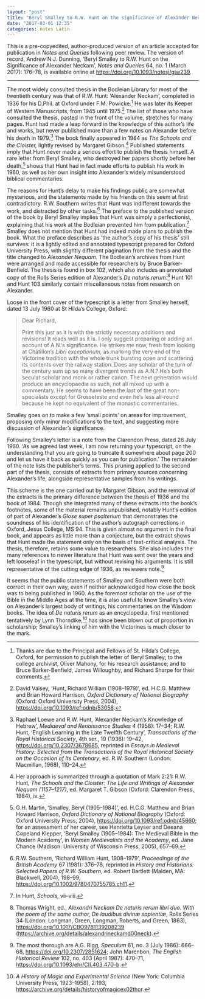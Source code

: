 ```yaml
---
layout: "post"
title: "Beryl Smalley to R.W. Hunt on the significance of Alexander Neckam"
date: "2017-03-01 12:35"
categories: notes Latin
---
```


This is a pre-copyedited, author-produced version of an article accepted for publication in *Notes and Queries* following peer review. The version of record, Andrew N.J. Dunning, ‘Beryl Smalley to R.W. Hunt on the Significance of Alexander Neckam’, *Notes and Queries* 64, no. 1 (March 2017): 176–78, is available online at <https://doi.org/10.1093/notesj/gjw239>.

---

The most widely consulted thesis in the Bodleian Library for most of the twentieth century was that of R.W. Hunt: ‘Alexander Neckam’, completed in 1936 for his D.Phil. at Oxford under F.M. Powicke.[^1] He was later its Keeper of Western Manuscripts, from 1945 until 1975.[^2] The list of those who have consulted the thesis, pasted in the front of the volume, stretches for many pages. Hunt had made a leap forward in the knowledge of this author’s life and works, but never published more than a few notes on Alexander before his death in 1979.[^3] The book finally appeared in 1984 as *The Schools and the Cloister,* lightly revised by Margaret Gibson.[^4] Published statements imply that Hunt never made a serious effort to publish the thesis himself. A rare letter from Beryl Smalley, who destroyed her papers shortly before her death,[^5] shows that Hunt had in fact made efforts to publish his work in 1960, as well as her own insight into Alexander’s widely misunderstood biblical commentaries.

The reasons for Hunt’s delay to make his findings public are somewhat mysterious, and the statements made by his friends on this seem at first contradictory. R.W. Southern writes that Hunt was indifferent towards the work, and distracted by other tasks.[^6] The preface to the published version of the book by Beryl Smalley implies that Hunt was simply a perfectionist, explaining that his work at the Bodleian prevented him from publication.[^7] Smalley does not mention that Hunt had indeed made plans to publish the book. What the preface describes as ‘the author’s copy of his thesis’ still survives: it is a lightly edited and annotated typescript prepared for Oxford University Press, with slightly different pagination from the thesis and the title changed to *Alexander Nequam.* The Bodleian’s archives from Hunt were arranged and made accessible for researchers by Bruce Barker-Benfield. The thesis is found in box 102, which also includes an annotated copy of the Rolls Series edition of Alexander’s *De naturis rerum*.[^8] Hunt 101 and Hunt 103 similarly contain miscellaneous notes from research on Alexander.

Loose in the front cover of the typescript is a letter from Smalley herself, dated 13 July 1960 at St Hilda’s College, Oxford:

> Dear Richard,
>
> Print this just as it is with the strictly necessary additions and revisions! It reads well as it is. I only suggest preparing or adding an account of A.N.’s significance. He strikes me now, fresh from looking at Châtillon’s *Libri exceptionum,* as marking the very end of the Victorine tradition with the whole trunk bursting open and scattering its contents over the railway station. Does any scholar of the turn of the century sum up so many divergent trends as A.N.? He’s both secular scholar and monk or rather canon. The next generation would produce an encyclopaedia as such, not all mixed up with a commentary. He seems to have been the last of the great non-specialists except for Grosseteste and even he’s less all-round because he kept no equivalent of the monastic commentaries.

Smalley goes on to make a few ‘small points’ on areas for improvement, proposing only minor modifications to the text, and suggesting more discussion of Alexander’s significance.

Following Smalley’s letter is a note from the Clarendon Press, dated 26 July 1960. ‘As we agreed last week, I am now returning your typescript, on the understanding that you are going to truncate it somewhere about page 200 and let us have it back as quickly as you can for publication.’ The remainder of the note lists the publisher’s terms. This pruning applied to the second part of the thesis, consists of extracts from primary sources concerning Alexander’s life, alongside representative samples from his writings.

This scheme is the one carried out by Margaret Gibson, and the removal of the extracts is the primary difference between the thesis of 1936 and the book of 1984. Though she integrated many of these extracts into the book’s footnotes, some of the material remains unpublished, notably Hunt’s edition of part of Alexander’s *Glose super psalterium* that demonstrates the soundness of his identification of the author’s autograph corrections in Oxford, Jesus College, MS 94. This is given almost no argument in the final book, and appears as little more than a conjecture, but the extract shows that Hunt made the statement only on the basis of text-critical analysis. The thesis, therefore, retains some value to researchers. She also includes the many references to newer literature that Hunt was sent over the years and left looseleaf in the typescript, but without revising his arguments. It is still representative of the cutting edge of 1936, as reviewers note.[^9]

It seems that the public statements of Smalley and Southern were both correct in their own way, even if neither acknowledged how close the book was to being published in 1960. As the foremost scholar on the use of the Bible in the Middle Ages at the time, it is also useful to know Smalley’s view on Alexander’s largest body of writings, his commentaries on the Wisdom books. The idea of *De naturis rerum* as an encyclopedia, first mentioned tentatively by Lynn Thorndike,[^10] has since been blown out of proportion in scholarship; Smalley’s linking of him with the Victorines is much closer to the mark.

[^1]: Thanks are due to the Principal and Fellows of St. Hilda’s College, Oxford, for permission to publish the letter of Beryl Smalley; to the college archivist, Oliver Mahony, for his research assistance; and to Bruce Barker-Benfield, James Willoughby, and Richard Sharpe for their comments.

[^2]: David Vaisey, ‘Hunt, Richard William (1908–1979)’, ed. H.C.G. Matthew and Brian Howard Harrison, *Oxford Dictionary of National Biography* (Oxford: Oxford University Press, 2004), <https://doi.org/10.1093/ref:odnb/53058>.

[^3]: Raphael Loewe and R.W. Hunt, ‘Alexander Neckam’s Knowledge of Hebrew’, *Mediaeval and Renaissance Studies* 4 (1958): 17–34; R.W. Hunt, ‘English Learning in the Late Twelfth Century’, *Transactions of the Royal Historical Society*, 4th ser., 19 (1936): 19–42, <https://doi.org/10.2307/3678685>, reprinted in *Essays in Medieval History: Selected from the Transactions of the Royal Historical Society on the Occasion of Its Centenary*, ed. R.W. Southern (London: Macmillan, 1968), 110–24.

[^4]: Her approach is summarized through a quotation of Mark 2:21: R.W. Hunt, *The Schools and the Cloister: The Life and Writings of Alexander Nequam (1157–1217)*, ed. Margaret T. Gibson (Oxford: Clarendon Press, 1984), iv.

[^5]: G.H. Martin, ‘Smalley, Beryl (1905–1984)’, ed. H.C.G. Matthew and Brian Howard Harrison, *Oxford Dictionary of National Biography* (Oxford: Oxford University Press, 2004), <https://doi.org/10.1093/ref:odnb/45660>; for an assessment of her career, see Henrietta Leyser and Deeana Copeland Klepper, ‘Beryl Smalley (1905–1984): The Medieval Bible in the Modern Academy’, in *Women Medievalists and the Academy*, ed. Jane Chance (Madison: University of Wisconsin Press, 2005), 657–69.

[^6]: R.W. Southern, ‘Richard William Hunt, 1908–1979’, *Proceedings of the British Academy* 67 (1981): 376–78, reprinted in *History and Historians: Selected Papers of R.W. Southern*, ed. Robert Bartlett (Malden, MA: Blackwell, 2004), 198–99, <https://doi.org/10.1002/9780470755785.ch11>.

[^7]: In Hunt, *Schools*, vii–viii.

[^8]: Thomas Wright, ed., *Alexandri Neckam De naturis rerum libri duo. With the poem of the same author, De laudibus divinæ sapientiæ*, Rolls Series 34 (London: Longman, Green, Longman, Roberts, and Green, 1863), <https://doi.org/10.1017/CBO9781139208239> (<https://archive.org/details/alexandrineckamd00neck>).

[^9]: The most thorough are A.G. Rigg, *Speculum* 61, no. 3 (July 1986): 666–68, <https://doi.org/10.2307/2851624>; John Marenbon, *The English Historical Review* 102, no. 403 (April 1987): 470–71, <https://doi.org/10.1093/ehr/CII.403.470-b>.

[^10]: *A History of Magic and Experimental Science* (New York: Columbia University Press, 1923–1958), 2:193, <https://archive.org/details/historyofmagicex02thor>.
